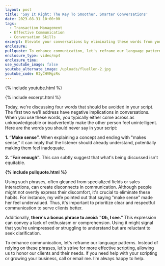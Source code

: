 ```yaml
---
layout: post
title: 'Say It Right: The Key To Smoother, Smarter Conversations'
date: 2023-08-31 10:00:00
tags:
  - Transaction Management
  - Effective Communication
  - Conversation Skills
excerpt: Elevate your conversations by eliminating these words from your scripting.
enclosure:
pullquote: To enhance communication, let's reframe our language patterns.
enclosure_type: video/mp4
enclosure_time:
use_youtube_image: false
youtube_alternate_image: /uploads/fluellen-2.jpg
youtube_code: RIyCHVMgzRs
---
```

{% include youtube.html %}

{% include excerpt.html %}

Today, we're discussing four words that should be avoided in your script. The first two we'll address have negative implications in conversations. When you use these words, you typically either come across as unknowledgeable or inadvertently make the other person feel unintelligent. Here are the words you should never say in your script:

**1\. “Make sense”.** When explaining a concept and ending with "makes sense," it can imply that the listener should already understand, potentially making them feel inadequate.&nbsp;

**2\. “Fair enough".** This can subtly suggest that what's being discussed isn't equitable.

**{% include pullquote.html %}**

Using such phrases, often gleaned from specialized fields or sales interactions, can create disconnects in communication. Although people might not overtly express their discomfort, it's crucial to eliminate these habits. For instance, my wife pointed out that saying "make sense" made her feel undervalued. Thus, it's important to prioritize clear and respectful communication to serve clients better.

Additionally, **there's a bonus phrase to avoid: "Oh, I see."** This expression can convey a lack of enthusiasm or comprehension. Using it might signal that you're unimpressed or struggling to understand but are reluctant to seek clarification.

To enhance communication, let's reframe our language patterns. Instead of relying on these phrases, let's strive for more effective scripting, allowing us to honor our clients and their needs. If you need help with your scripting or growing your business, call or email me. I’m always happy to help.